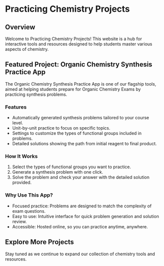 # Practicing Chemistry Projects

## Overview
Welcome to Practicing Chemistry Projects! This website is a hub for interactive tools and resources designed to help students master various aspects of chemistry.

## Featured Project: Organic Chemistry Synthesis Practice App
The Organic Chemistry Synthesis Practice App is one of our flagship tools, aimed at helping students prepare for Organic Chemistry Exams by practicing synthesis problems.

### Features
- Automatically generated synthesis problems tailored to your course level.
- Unit-by-unit practice to focus on specific topics.
- Settings to customize the types of functional groups included in problems.
- Detailed solutions showing the path from initial reagent to final product.

### How It Works
1. Select the types of functional groups you want to practice.
2. Generate a synthesis problem with one click.
3. Solve the problem and check your answer with the detailed solution provided.

### Why Use This App?
- Focused practice: Problems are designed to match the complexity of exam questions.
- Easy to use: Intuitive interface for quick problem generation and solution review.
- Accessible: Hosted online, so you can practice anytime, anywhere.

## Explore More Projects
Stay tuned as we continue to expand our collection of chemistry tools and resources.
